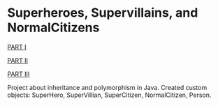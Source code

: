 # Superheroes, Supervillains, and NormalCitizens

[PART I](https://github.com/AaravyOTH/Ap-Cs-A/blob/master/Inheritance%20%26%20Polymorphism/Superheroes%2C%20Supervillains%2C%20and%20NormalCitizens%20(Part%201).pdf)

[PART II](https://github.com/AaravyOTH/Ap-Cs-A/blob/master/Inheritance%20%26%20Polymorphism/Superheroes%2C%20Supervillains%2C%20and%20NormalCitizens%20(Part%202).pdf)

[PART III](https://github.com/AaravyOTH/Ap-Cs-A/blob/master/Inheritance%20%26%20Polymorphism/Superheroes%2C%20Supervillains%2C%20and%20NormalCitizens%20(Part%203).pdf)

Project about inheritance and polymorphism in Java. Created custom objects: SuperHero, SuperVillian, SuperCitizen, NormalCitizen, Person.